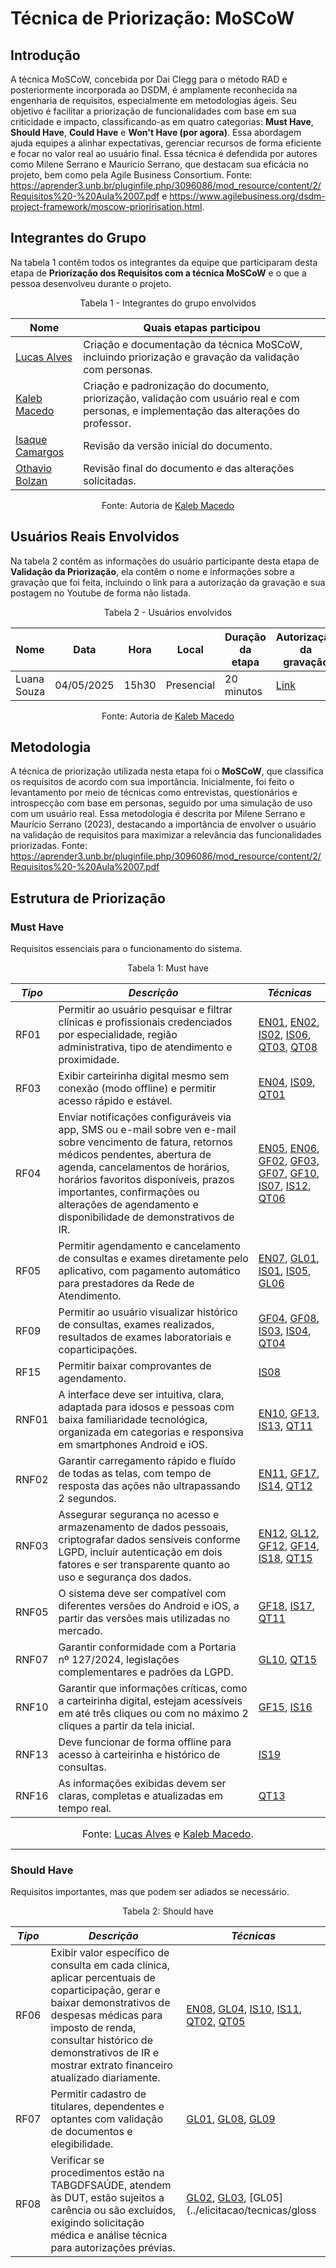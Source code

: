 # Técnica de Priorização: MoSCoW

## Introdução

A técnica MoSCoW, concebida por Dai Clegg para o método RAD e posteriormente incorporada ao DSDM, é amplamente reconhecida na engenharia de requisitos, especialmente em metodologias ágeis. Seu objetivo é facilitar a priorização de funcionalidades com base em sua criticidade e impacto, classificando-as em quatro categorias: **Must Have**, **Should Have**, **Could Have** e **Won't Have (por agora)**. Essa abordagem ajuda equipes a alinhar expectativas, gerenciar recursos de forma eficiente e focar no valor real ao usuário final. Essa técnica é defendida por autores como Milene Serrano e Maurício Serrano, que destacam sua eficácia no projeto, bem como pela Agile Business Consortium. Fonte: <https://aprender3.unb.br/pluginfile.php/3096086/mod_resource/content/2/Requisitos%20-%20Aula%2007.pdf> e <https://www.agilebusiness.org/dsdm-project-framework/moscow-prioririsation.html>.

## Integrantes do Grupo

Na tabela 1 contêm todos os integrantes da equipe que participaram desta etapa de **Priorização dos Requisitos com a técnica MoSCoW** e o que a pessoa desenvolveu durante o projeto.

<p align="center">Tabela 1 - Integrantes do grupo envolvidos</p>

<div align="center">
  <table>
    <thead>
      <tr>
        <th>Nome</th>
        <th>Quais etapas participou</th>
      </tr>
    </thead>
    <tbody>
      <tr>
        <td><a href="https://github.com/LucasAlves71">Lucas Alves</a></td>
        <td>Criação e documentação da técnica MoSCoW, incluindo priorização e gravação da validação com personas.</td>
      </tr>
      <tr>
        <td><a href="https://github.com/kalebmacedo">Kaleb Macedo</a></td>
        <td>Criação e padronização do documento, priorização, validação com usuário real e com personas, e implementação das alterações do professor.</td>
      </tr>
      <tr>
        <td><a href="https://github.com/isaqzin">Isaque Camargos</a></td>
        <td>Revisão da versão inicial do documento.</td>
      </tr>
      <tr>
        <td><a href="https://github.com/bolzanMGB">Othavio Bolzan</a></td>
        <td>Revisão final do documento e das alterações solicitadas.</td>
      </tr>
    </tbody>
  </table>
</div>

<p align="center">Fonte: Autoria de <a href="https://github.com/kalebmacedo">Kaleb Macedo</a></p>


## Usuários Reais Envolvidos

Na tabela 2 contêm as informações do usuário participante desta etapa de **Validação da Priorização**, ela contêm o nome e informações sobre a gravação que foi feita, incluindo o link para a autorização da gravação e sua postagem no Youtube de forma não listada.

<p align="center">Tabela 2 - Usuários envolvidos</p>

<div align="center">
    <table>
        <thead>
            <tr>
                <th>Nome</th>
                <th>Data</th>
                <th>Hora</th>
                <th>Local</th>
                <th>Duração da etapa</th>
                <th>Autorização da gravação</th>
            </tr>
        </thead>
        <tbody>
            <tr>
                <td>Luana Souza</td>
                <td>04/05/2025</td>
                <td>15h30</td>
                <td>Presencial</td>
                <td>20 minutos</td>
                <td><a href="hhttps://drive.google.com/file/d/1aQm16-7rrX30TfBOBeVYdp8WP3lxQ8_1/view?usp=sharing">Link</a></td>
            </tr>
        </tbody>
    </table>
</div>

<p align="center">Fonte: Autoria de <a href="https://github.com/kalebmacedo">Kaleb Macedo</a></p>


## Metodologia

A técnica de priorização utilizada nesta etapa foi o **MoSCoW**, que classifica os requisitos de acordo com sua importância. Inicialmente, foi feito o levantamento por meio de técnicas como entrevistas, questionários e introspecção com base em personas, seguido por uma simulação de uso com um usuário real. Essa metodologia é descrita por Milene Serrano e Maurício Serrano (2023), destacando a importância de envolver o usuário na validação de requisitos para maximizar a relevância das funcionalidades priorizadas. Fonte: <https://aprender3.unb.br/pluginfile.php/3096086/mod_resource/content/2/Requisitos%20-%20Aula%2007.pdf>

## Estrutura de Priorização

### Must Have
Requisitos essenciais para o funcionamento do sistema.

<p align="center">Tabela 1: Must have</p>

| *Tipo* | *Descrição* | *Técnicas* | 
|----------|--------------------------------------------------------------------------------------------------------------------|-------------------------------|
| <a id="RF01"></a>RF01     | Permitir ao usuário pesquisar e filtrar clínicas e profissionais credenciados por especialidade, região administrativa, tipo de atendimento e proximidade. | [EN01](../elicitacao/tecnicas/entrevista.md#EN01), [EN02](../elicitacao/tecnicas/entrevista.md#EN02), [IS02](../elicitacao/tecnicas/introspeccao.md#IS02), [IS06](../elicitacao/tecnicas/introspeccao.md#IS06), [QT03](../elicitacao/tecnicas/questionario.md#QT03), [QT08](../elicitacao/tecnicas/questionario.md#QT08) |
| <a id="RF03"></a>RF03     | Exibir carteirinha digital mesmo sem conexão (modo offline) e permitir acesso rápido e estável.                    | [EN04](../elicitacao/tecnicas/entrevista.md#EN04), [IS09](../elicitacao/tecnicas/introspeccao.md#IS09), [QT01](../elicitacao/tecnicas/questionario.md#QT01)              |
| <a id="RF04"></a>RF04     | Enviar notificações configuráveis via app, SMS ou e-mail sobre ven e-mail sobre vencimento de fatura, retornos médicos pendentes, abertura de agenda, cancelamentos de horários, horários favoritos disponíveis, prazos importantes, confirmações ou alterações de agendamento e disponibilidade de demonstrativos de IR. | [EN05](../elicitacao/tecnicas/entrevista.md#EN05), [EN06](../elicitacao/tecnicas/entrevista.md#EN06), [GF02](../elicitacao/tecnicas/grupo_focal.md#GF02), [GF03](../elicitacao/tecnicas/grupo_focal.md#GF03), [GF07](../elicitacao/tecnicas/grupo_focal.md#GF07), [GF10](../elicitacao/tecnicas/grupo_focal.md#GF10), [IS07](../elicitacao/tecnicas/introspeccao.md#IS07), [IS12](../elicitacao/tecnicas/introspeccao.md#IS12), [QT06](../elicitacao/tecnicas/questionario.md#QT06) |
| <a id="RF05"></a>RF05     | Permitir agendamento e cancelamento de consultas e exames diretamente pelo aplicativo, com pagamento automático para prestadores da Rede de Atendimento. | [EN07](../elicitacao/tecnicas/entrevista.md#EN07), [GL01](../elicitacao/tecnicas/glossario.md#GL01), [IS01](../elicitacao/tecnicas/introspeccao.md#IS01), [IS05](../elicitacao/tecnicas/introspeccao.md#IS05), [GL06](../elicitacao/tecnicas/glossario.md#GL06)       |
| <a id="RF09"></a>RF09     | Permitir ao usuário visualizar histórico de consultas, exames realizados, resultados de exames laboratoriais e coparticipações. | [GF04](../elicitacao/tecnicas/grupo_focal.md#GF04), [GF08](../elicitacao/tecnicas/grupo_focal.md#GF08), [IS03](../elicitacao/tecnicas/introspeccao.md#IS03), [IS04](../elicitacao/tecnicas/introspeccao.md#IS04), [QT04](../elicitacao/tecnicas/questionario.md#QT04)  |
| <a id="RF15"></a>RF15     | Permitir baixar comprovantes de agendamento.                                                                       | [IS08](../elicitacao/tecnicas/introspeccao.md#IS08)                          |
| <a id="RNF01"></a>RNF01    | A interface deve ser intuitiva, clara, adaptada para idosos e pessoas com baixa familiaridade tecnológica, organizada em categorias e responsiva em smartphones Android e iOS. | [EN10](../elicitacao/tecnicas/entrevista.md#EN10), [GF13](../elicitacao/tecnicas/grupo_focal.md#GF13), [IS13](../elicitacao/tecnicas/introspeccao.md#IS13), [QT11](../elicitacao/tecnicas/questionario.md#QT11)        |
| <a id="RNF02"></a>RNF02    | Garantir carregamento rápido e fluído de todas as telas, com tempo de resposta das ações não ultrapassando 2 segundos. | [EN11](../elicitacao/tecnicas/entrevista.md#EN11), [GF17](../elicitacao/tecnicas/grupo_focal.md#GF17), [IS14](../elicitacao/tecnicas/introspeccao.md#IS14), [QT12](../elicitacao/tecnicas/questionario.md#QT12)        |
| <a id="RNF03"></a>RNF03    | Assegurar segurança no acesso e armazenamento de dados pessoais, criptografar dados sensíveis conforme LGPD, incluir autenticação em dois fatores e ser transparente quanto ao uso e segurança dos dados. | [EN12](../elicitacao/tecnicas/entrevista.md#EN12), [GL12](../elicitacao/tecnicas/glossario.md#GL12), [GF12](../elicitacao/tecnicas/grupo_focal.md#GF12), [GF14](../elicitacao/tecnicas/grupo_focal.md#GF14), [IS18](../elicitacao/tecnicas/introspeccao.md#IS18), [QT15](../elicitacao/tecnicas/questionario.md#QT15) |
| <a id="RNF05"></a>RNF05    | O sistema deve ser compatível com diferentes versões do Android e iOS, a partir das versões mais utilizadas no mercado. | [GF18](../elicitacao/tecnicas/grupo_focal.md#GF18), [IS17](../elicitacao/tecnicas/introspeccao.md#IS17), [QT11](../elicitacao/tecnicas/questionario.md#QT11)              |
| <a id="RNF07"></a>RNF07    | Garantir conformidade com a Portaria nº 127/2024, legislações complementares e padrões da LGPD.                    | [GL10](../elicitacao/tecnicas/glossario.md#GL10), [QT15](../elicitacao/tecnicas/questionario.md#QT15)                   |
| <a id="RNF10"></a>RNF10    | Garantir que informações críticas, como a carteirinha digital, estejam acessíveis em até três cliques ou com no máximo 2 cliques a partir da tela inicial. | [GF15](../elicitacao/tecnicas/grupo_focal.md#GF15), [IS16](../elicitacao/tecnicas/introspeccao.md#IS16)                    |
| <a id="RNF13"></a>RNF13    | Deve funcionar de forma offline para acesso à carteirinha e histórico de consultas.                               | [IS19](../elicitacao/tecnicas/introspeccao.md#IS19)                          |
| <a id="RNF16"></a>RNF16    | As informações exibidas devem ser claras, completas e atualizadas em tempo real.                                  | [QT13](../elicitacao/tecnicas/questionario.md#QT13)                          |


<font size="3"><p style="text-align: center">Fonte: [Lucas Alves](https://github.com/LucasAlves71) e [Kaleb Macedo](https://github.com/kalebmacedo).</p></font>

---

### Should Have
Requisitos importantes, mas que podem ser adiados se necessário.

<p align="center">Tabela 2: Should have</p>

| *Tipo* | *Descrição* | *Técnicas* |
|----------|--------------------------------------------------------------------------------------------------------------------|-------------------------------|
| <a id="RF06"></a>RF06     | Exibir valor específico de consulta em cada clínica, aplicar percentuais de coparticipação, gerar e baixar demonstrativos de despesas médicas para imposto de renda, consultar histórico de demonstrativos de IR e mostrar extrato financeiro atualizado diariamente. | [EN08](../elicitacao/tecnicas/entrevista.md#EN08), [GL04](../elicitacao/tecnicas/glossario.md#GL04), [IS10](../elicitacao/tecnicas/introspeccao.md#IS10), [IS11](../elicitacao/tecnicas/introspeccao.md#IS11), [QT02](../elicitacao/tecnicas/questionario.md#QT02), [QT05](../elicitacao/tecnicas/questionario.md#QT05) |
| <a id="RF07"></a>RF07     | Permitir cadastro de titulares, dependentes e optantes com validação de documentos e elegibilidade.                | [GL01](../elicitacao/tecnicas/glossario.md#GL01), [GL08](../elicitacao/tecnicas/glossario.md#GL08), [GL09](../elicitacao/tecnicas/glossario.md#GL09)           |
| <a id="RF08"></a>RF08     | Verificar se procedimentos estão na TABGDFSAÚDE, atendem às DUT, estão sujeitos a carência ou são excluídos, exigindo solicitação médica e análise técnica para autorizações prévias. | [GL02](../elicitacao/tecnicas/glossario.md#GL02), [GL03](../elicitacao/tecnicas/glossario.md#GL03), [GL05](../elicitacao/tecnicas/gloss